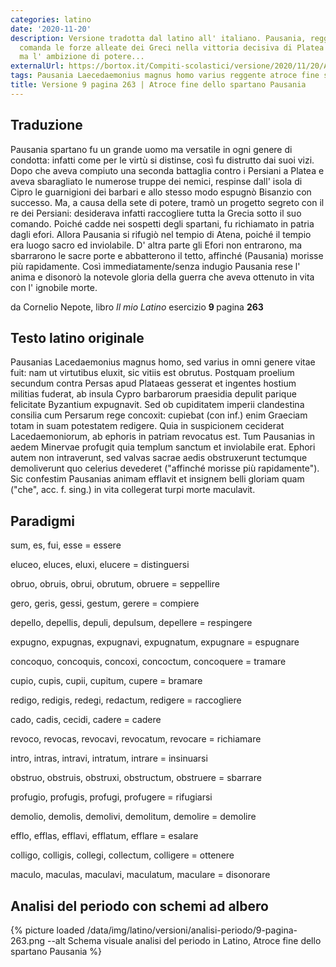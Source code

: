 ```yaml
---
categories: latino
date: '2020-11-20'
description: Versione tradotta dal latino all' italiano. Pausania, reggente di Sparta,
  comanda le forze alleate dei Greci nella vittoria decisiva di Platea contro i Persiani,
  ma l' ambizione di potere...
externalUrl: https://bortox.it/Compiti-scolastici/versione/2020/11/20/Atroce-fine-dello-spartano-pausania.html
tags: Pausania Laecedaemonius magnus homo varius reggente atroce fine spartano
title: Versione 9 pagina 263 | Atroce fine dello spartano Pausania
---
```


## Traduzione

Pausania spartano fu un grande uomo ma versatile in ogni genere di condotta: infatti come per le virtù si distinse, così fu distrutto dai suoi vizi. Dopo che aveva compiuto una seconda battaglia contro i Persiani a Platea e aveva sbaragliato le numerose truppe dei nemici, respinse dall' isola di Cipro le guarnigioni dei barbari e allo stesso modo espugnò Bisanzio con successo. Ma, a causa della sete di potere, tramò un progetto segreto con il re dei Persiani: desiderava infatti raccogliere tutta la Grecia sotto il suo comando. Poiché cadde nei sospetti degli spartani, fu richiamato in patria dagli efori. Allora Pausania si rifugiò nel tempio di Atena, poiché il tempio era luogo sacro ed inviolabile. D' altra parte gli Efori non entrarono, ma sbarrarono le sacre porte e abbatterono il tetto, affinché (Pausania) morisse più rapidamente. Così immediatamente/senza indugio Pausania rese l' anima e disonorò la notevole gloria della guerra che aveva ottenuto in vita con l' ignobile morte.

da Cornelio Nepote, libro <i> Il mio Latino </i> esercizio <b> 9 </b> pagina <b> 263 </b> 


## Testo latino originale

Pausanias Lacedaemonius magnus homo, sed varius in omni genere vitae fuit: nam ut virtutibus eluxit, sic vitiis est obrutus. Postquam proelium secundum contra Persas apud Plataeas gesserat et ingentes hostium militias fuderat, ab insula Cypro barbarorum praesidia depulit parique felicitate Byzantium expugnavit. Sed ob cupiditatem imperii clandestina consilia cum Persarum rege concoxit: cupiebat (con inf.) enim Graeciam totam in suam potestatem redigere. Quia in suspicionem ceciderat Lacedaemoniorum, ab ephoris in patriam revocatus est. Tum Pausanias in aedem Minervae profugit quia templum sanctum et inviolabile erat. Ephori autem non intraverunt, sed valvas sacrae aedis obstruxerunt tectumque demoliverunt quo celerius devederet ("affinché morisse più rapidamente"). Sic confestim Pausanias animam efflavit et insignem belli gloriam quam ("che", acc. f. sing.) in vita collegerat turpi morte maculavit.


## Paradigmi

sum, es, fui, esse = essere

eluceo, eluces, eluxi, elucere = distinguersi 

obruo, obruis, obrui, obrutum, obruere = seppellire

gero, geris, gessi, gestum, gerere = compiere

depello, depellis, depuli, depulsum, depellere = respingere

expugno, expugnas, expugnavi, expugnatum, expugnare = espugnare

concoquo, concoquis, concoxi, concoctum, concoquere = tramare

cupio, cupis, cupii, cupitum, cupere = bramare

redigo, redigis, redegi, redactum, redigere = raccogliere

cado, cadis, cecidi, cadere = cadere

revoco, revocas, revocavi, revocatum, revocare = richiamare

intro, intras, intravi, intratum, intrare = insinuarsi

obstruo, obstruis, obstruxi, obstructum, obstruere = sbarrare

profugio, profugis, profugi, profugere = rifugiarsi

demolio, demolis, demolivi, demolitum, demolire = demolire

efflo, efflas, efflavi, efflatum, efflare = esalare

colligo, colligis, collegi, collectum, colligere = ottenere

maculo, maculas, maculavi, maculatum, maculare = disonorare

## Analisi del periodo con schemi ad albero

{% picture loaded /data/img/latino/versioni/analisi-periodo/9-pagina-263.png --alt Schema visuale analisi del periodo in Latino, Atroce fine dello spartano Pausania %}